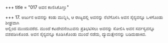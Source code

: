 +++
title = "017 ಅವನ ಕಾಣಿಸಿಕೊಣ್ಡು"

+++
17. ಅರ್ಜುನ ಅವನನ್ನು ಕಂಡು ಮುನ್ನಿಸಿ, ಆ ರಾಜ್ಯದಲ್ಲಿ ಅವನನ್ನು ನೆಲೆಗೊಳಿಸಿ ಅವನ ಸೈನ್ಯವನ್ನೂ ಒಳಗೊಂಡು ಶೀಘ್ರವಾಗಿ   
ಅಲ್ಲಿಂದ ಮುಂದುವರೆದ. ಮುಂದೆ ಕಟದೇವನೆಂಬುವನು ಪ್ರತಿಭಟಿಸಲು ಅವನನ್ನು ಸೋಲಿಸಿ ಅವನ ಸರ್ವಸ್ವವನ್ನೂ ವಶಪಡಿಸಿಕೊಂಡ. ಅವನ ಸೈನ್ಯವನ್ನೂ ಕೂಡಿಸಿಕೊಂಡು ಮುಂದೆ ನಡೆದು, ದ್ಯುಮತ್ಸೇನನನ್ನು ಬಡಿದುಹಾಕಿದ.